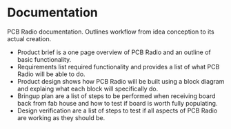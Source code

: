 # Documentation

PCB Radio documentation. Outlines workflow from idea conception to its actual creation.
* Product brief is a one page overview of PCB Radio and an outline of basic functionality.
* Requirements list required functionality and provides a list of what PCB Radio will be able to do.
* Product design shows how PCB Radio will be built using a block diagram and explaing what each block will specifically do.
* Bringup plan are a list of steps to be performed when receiving board back from fab house and how to test if board is worth fully populating.
* Design verification are a list of steps to test if all aspects of PCB Radio are working as they should be.
